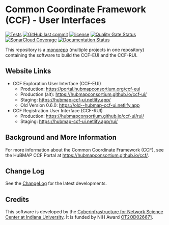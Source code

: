 # Common Coordinate Framework (CCF) - User Interfaces

[![Tests](https://github.com/hubmapconsortium/ccf-ui/actions/workflows/tests.yml/badge.svg)](https://github.com/hubmapconsortium/ccf-ui/actions/workflows/tests.yml)
[![GitHub last commit](https://img.shields.io/github/last-commit/hubmapconsortium/ccf-ui.svg)](https://github.com/hubmapconsortium/ccf-ui/commits/develop)
[![license](https://img.shields.io/github/license/mashape/apistatus.svg)](LICENSE)
[![Quality Gate Status](https://sonarcloud.io/api/project_badges/measure?project=hubmapconsortium_ccf-ui&metric=alert_status)](https://sonarcloud.io/dashboard?id=hubmapconsortium_ccf-ui)
[![SonarCloud Coverage](https://sonarcloud.io/api/project_badges/measure?project=hubmapconsortium_ccf-ui&metric=coverage)](https://sonarcloud.io/component_measures/metric/coverage/list?id=hubmapconsortium_ccf-ui)
[![Documentation Status](https://cdn.jsdelivr.net/gh/hubmapconsortium/ccf-ui@staging/docs/images/coverage-badge-documentation.svg)](https://hubmap-ccf-ui.netlify.com/docs/index.html)

This repository is a [monorepo](https://en.wikipedia.org/wiki/Monorepo) (multiple projects in one repository) containing the software to build the CCF-EUI and the CCF-RUI.

## Website Links

* CCF Exploration User Interface (CCF-EUI)
  * Production: <https://portal.hubmapconsortium.org/ccf-eui>
  * Production (alt): <https://hubmapconsortium.github.io/ccf-ui/>
  * Staging: <https://hubmap-ccf-ui.netlify.app/>
  * Old Version 0.6.0: <https://old--hubmap-ccf-ui.netlify.app>
* CCF Registration User Interface (CCF-RUI)
  * Production: <https://hubmapconsortium.github.io/ccf-ui/rui/>
  * Staging: <https://hubmap-ccf-ui.netlify.app/rui/>

## Background and More Information

For more information about the Common Coordinate Framework (CCF), see the HuBMAP CCF Portal at <https://hubmapconsortium.github.io/ccf/>.

## Change Log

See the [ChangeLog](CHANGELOG.md) for the latest developments.

## Credits

This software is developed by the [Cyberinfrastructure for Network Science Center at Indiana University](http://cns.iu.edu/). It is funded by NIH Award [OT2OD026671](https://projectreporter.nih.gov/project_info_description.cfm?aid=9687220").

